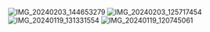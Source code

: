 ![IMG_20240203_144653279](https://github.com/redassser/ATtiny85/assets/40395425/4c8999aa-fce9-465e-a4d2-5de86888df25)
![IMG_20240203_125717454](https://github.com/redassser/ATtiny85/assets/40395425/1f97635b-bd23-4d41-9781-8c56434fb7ad)
![IMG_20240119_131331554](https://github.com/redassser/ATtiny85/assets/40395425/c39b0e25-2cdc-4a89-8660-99d57f3bcf96)
![IMG_20240119_120745061](https://github.com/redassser/ATtiny85/assets/40395425/d68a9c34-0113-438d-9e8d-0226e5a289f8)
